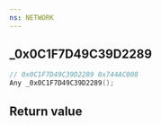 ```yaml
---
ns: NETWORK
---
```

## _0x0C1F7D49C39D2289

```c
// 0x0C1F7D49C39D2289 0x744AC008
Any _0x0C1F7D49C39D2289();
```


## Return value
